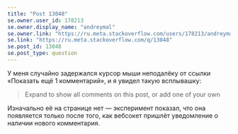 ```yaml
---
title: "Post 13048"
se.owner.user_id: 178213
se.owner.display_name: "andreymal"
se.owner.link: "https://ru.meta.stackoverflow.com/users/178213/andreymal"
se.link: "https://ru.meta.stackoverflow.com/q/13048"
se.post_id: 13048
se.post_type: question
---
```

<p>У меня случайно задержался курсор мыши неподалёку от ссылки «Показать ещё 1 комментарий», и я увидел такую всплывашку:</p>
<blockquote>
<p>Expand to show all comments on this post, or add one of your own</p>
</blockquote>
<p>Изначально её на странице нет — эксперимент показал, что она появляется только после того, как вебсокет пришлёт уведомление о наличии нового комментария.</p>
<p><img src="https://i.stack.imgur.com/GMQl6.png" alt="" /></p>
